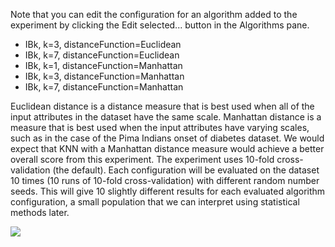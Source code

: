 
Note that you can edit the configuration for an algorithm added to the experiment by clicking
the Edit selected... button in the Algorithms pane.
- IBk, k=3, distanceFunction=Euclidean
- IBk, k=7, distanceFunction=Euclidean
- IBk, k=1, distanceFunction=Manhattan
- IBk, k=3, distanceFunction=Manhattan
- IBk, k=7, distanceFunction=Manhattan

Euclidean distance is a distance measure that is best used when all of the input attributes
in the dataset have the same scale. Manhattan distance is a measure that is best used when the
input attributes have varying scales, such as in the case of the Pima Indians onset of diabetes
dataset. We would expect that KNN with a Manhattan distance measure would achieve a better
overall score from this experiment. The experiment uses 10-fold cross-validation (the default).
Each configuration will be evaluated on the dataset 10 times (10 runs of 10-fold cross-validation)
with different random number seeds. This will give 10 slightly different results for each evaluated
algorithm configuration, a small population that we can interpret using statistical methods
later.

![](https://github.com/fenago/katacoda-scenarios/raw/master/machine-learning-mastery-weka/machine-learning-mastery-weka-chapter-21/steps/images/124.png)

